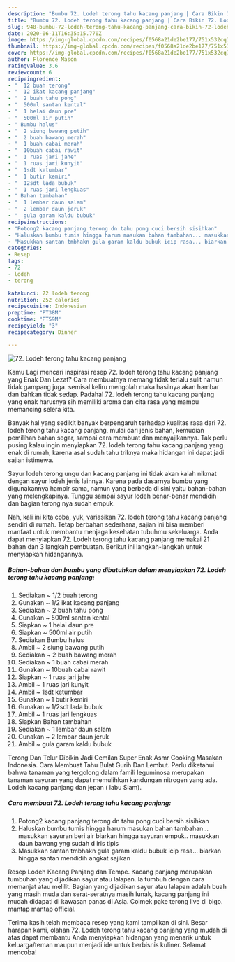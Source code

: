 ```yaml
---
description: "Bumbu 72. Lodeh terong tahu kacang panjang | Cara Bikin 72. Lodeh terong tahu kacang panjang Yang Enak Banget"
title: "Bumbu 72. Lodeh terong tahu kacang panjang | Cara Bikin 72. Lodeh terong tahu kacang panjang Yang Enak Banget"
slug: 948-bumbu-72-lodeh-terong-tahu-kacang-panjang-cara-bikin-72-lodeh-terong-tahu-kacang-panjang-yang-enak-banget
date: 2020-06-11T16:35:15.770Z
image: https://img-global.cpcdn.com/recipes/f0568a21de2be177/751x532cq70/72-lodeh-terong-tahu-kacang-panjang-foto-resep-utama.jpg
thumbnail: https://img-global.cpcdn.com/recipes/f0568a21de2be177/751x532cq70/72-lodeh-terong-tahu-kacang-panjang-foto-resep-utama.jpg
cover: https://img-global.cpcdn.com/recipes/f0568a21de2be177/751x532cq70/72-lodeh-terong-tahu-kacang-panjang-foto-resep-utama.jpg
author: Florence Mason
ratingvalue: 3.6
reviewcount: 6
recipeingredient:
- "  12 buah terong"
- "  12 ikat kacang panjang"
- "  2 buah tahu pong"
- "  500ml santan kental"
- "  1 helai daun pre"
- "  500ml air putih"
- " Bumbu halus"
- "  2 siung bawang putih"
- "  2 buah bawang merah"
- "  1 buah cabai merah"
- "  10buah cabai rawit"
- "  1 ruas jari jahe"
- "  1 ruas jari kunyit"
- "  1sdt ketumbar"
- "  1 butir kemiri"
- "  12sdt lada bubuk"
- "  1 ruas jari lengkuas"
- " Bahan tambahan"
- "  1 lembar daun salam"
- "  2 lembar daun jeruk"
- "  gula garam kaldu bubuk"
recipeinstructions:
- "Potong2 kacang panjang terong dn tahu pong cuci bersih sisihkan"
- "Haluskan bumbu tumis hingga harum masukan bahan tambahan... masukkan sayuran beri air biarkan hingga sayuran empuk.. masukkan daun bawang yng sudah d iris tipis"
- "Masukkan santan tmbhakn gula garam kaldu bubuk icip rasa... biarkan hingga santan mendidih angkat sajikan"
categories:
- Resep
tags:
- 72
- lodeh
- terong

katakunci: 72 lodeh terong 
nutrition: 252 calories
recipecuisine: Indonesian
preptime: "PT38M"
cooktime: "PT59M"
recipeyield: "3"
recipecategory: Dinner

---
```



![72. Lodeh terong tahu kacang panjang](https://img-global.cpcdn.com/recipes/f0568a21de2be177/751x532cq70/72-lodeh-terong-tahu-kacang-panjang-foto-resep-utama.jpg)

Kamu Lagi mencari inspirasi resep 72. lodeh terong tahu kacang panjang yang Enak Dan Lezat? Cara membuatnya memang tidak terlalu sulit namun tidak gampang juga. semisal keliru mengolah maka hasilnya akan hambar dan bahkan tidak sedap. Padahal 72. lodeh terong tahu kacang panjang yang enak harusnya sih memiliki aroma dan cita rasa yang mampu memancing selera kita.

Banyak hal yang sedikit banyak berpengaruh terhadap kualitas rasa dari 72. lodeh terong tahu kacang panjang, mulai dari jenis bahan, kemudian pemilihan bahan segar, sampai cara membuat dan menyajikannya. Tak perlu pusing kalau ingin menyiapkan 72. lodeh terong tahu kacang panjang yang enak di rumah, karena asal sudah tahu triknya maka hidangan ini dapat jadi sajian istimewa.

Sayur lodeh terong ungu dan kacang panjang ini tidak akan kalah nikmat dengan sayur lodeh jenis lainnya. Karena pada dasarnya bumbu yang digunakannya hampir sama, namun yang berbeda di sini yaitu bahan-bahan yang melengkapinya. Tunggu sampai sayur lodeh benar-benar mendidih dan bagian terong nya sudah empuk.


Nah, kali ini kita coba, yuk, variasikan 72. lodeh terong tahu kacang panjang sendiri di rumah. Tetap berbahan sederhana, sajian ini bisa memberi manfaat untuk membantu menjaga kesehatan tubuhmu sekeluarga. Anda dapat menyiapkan 72. Lodeh terong tahu kacang panjang memakai 21 bahan dan 3 langkah pembuatan. Berikut ini langkah-langkah untuk menyiapkan hidangannya.

<!--inarticleads1-->

##### Bahan-bahan dan bumbu yang dibutuhkan dalam menyiapkan 72. Lodeh terong tahu kacang panjang:

1. Sediakan  ~ 1/2 buah terong
1. Gunakan  ~ 1/2 ikat kacang panjang
1. Sediakan  ~ 2 buah tahu pong
1. Gunakan  ~ 500ml santan kental
1. Siapkan  ~ 1 helai daun pre
1. Siapkan  ~ 500ml air putih
1. Sediakan  Bumbu halus
1. Ambil  ~ 2 siung bawang putih
1. Sediakan  ~ 2 buah bawang merah
1. Sediakan  ~ 1 buah cabai merah
1. Gunakan  ~ 10buah cabai rawit
1. Siapkan  ~ 1 ruas jari jahe
1. Ambil  ~ 1 ruas jari kunyit
1. Ambil  ~ 1sdt ketumbar
1. Gunakan  ~ 1 butir kemiri
1. Gunakan  ~ 1/2sdt lada bubuk
1. Ambil  ~ 1 ruas jari lengkuas
1. Siapkan  Bahan tambahan
1. Sediakan  ~ 1 lembar daun salam
1. Gunakan  ~ 2 lembar daun jeruk
1. Ambil  ~ gula garam kaldu bubuk


Terong Dan Telur Dibikin Jadi Cemilan Super Enak Asmr Cooking Masakan Indonesia. Cara Membuat Tahu Bulat Gurih Dan Lembut. Perlu diketahui bahwa tanaman yang tergolong dalam famili leguminosa merupakan tanaman sayuran yang dapat memulihkan kandungan nitrogen yang ada. Lodeh kacang panjang dan jepan ( labu Siam). 

<!--inarticleads2-->

##### Cara membuat 72. Lodeh terong tahu kacang panjang:

1. Potong2 kacang panjang terong dn tahu pong cuci bersih sisihkan
1. Haluskan bumbu tumis hingga harum masukan bahan tambahan... masukkan sayuran beri air biarkan hingga sayuran empuk.. masukkan daun bawang yng sudah d iris tipis
1. Masukkan santan tmbhakn gula garam kaldu bubuk icip rasa... biarkan hingga santan mendidih angkat sajikan


Resep Lodeh Kacang Panjang dan Tempe. Kacang panjang merupakan tumbuhan yang dijadikan sayur atau lalapan. Ia tumbuh dengan cara memanjat atau melilit. Bagian yang dijadikan sayur atau lalapan adalah buah yang masih muda dan serat-seratnya masih lunak, kacang panjang ini mudah didapati di kawasan panas di Asia. Colmek pake terong live di bigo. mantap mantap official. 

Terima kasih telah membaca resep yang kami tampilkan di sini. Besar harapan kami, olahan 72. Lodeh terong tahu kacang panjang yang mudah di atas dapat membantu Anda menyiapkan hidangan yang menarik untuk keluarga/teman maupun menjadi ide untuk berbisnis kuliner. Selamat mencoba!
